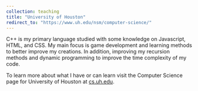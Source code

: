```yaml
---
collection: teaching
title: "University of Houston"
redirect_to: "https://www.uh.edu/nsm/computer-science/"
---
```



C++ is my primary language studied with some knowledge on Javascript, HTML, and CSS. My main focus is game development and learning methods to better improve my creations. In addition, improving my recursion methods and dynamic programming to improve the time complexity of my code.

To learn more about what I have or can learn visit the Computer Science page for University of Houston at [cs.uh.edu](https://www.uh.edu/nsm/computer-science/).

